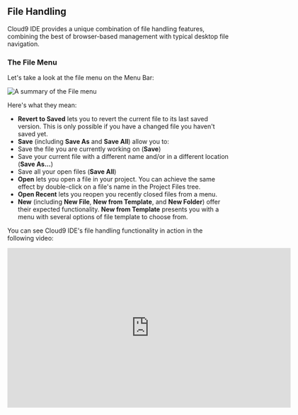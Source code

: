 ## File Handling

Cloud9 IDE provides a unique combination of file handling features, combining the best of browser-based management with typical desktop file navigation.


### The File Menu

Let's take a look at the file menu on the Menu Bar:

![A summary of the File menu](./images/file_menu.png)

Here's what they mean:

* **Revert to Saved** lets you to revert the current file to its last saved version. This is only possible if you have a changed file you haven't saved yet.
* **Save** (including **Save As** and **Save All**) allow you to: 
 * Save the file you are currently working on (**Save**)
 * Save your current file with a different name and/or in a different location (**Save As...**)
 * Save all your open files (**Save All**)
* **Open** lets you open a file in your project. You can achieve the same effect by double-click on a file's name in the Project Files tree.
* **Open Recent** lets you reopen you recently closed files from a menu.
* **New** (including **New File**, **New from Template**, and **New Folder**) offer their expected functionality. **New from Template** presents you with a menu with several options of file template to choose from.

You can see Cloud9 IDE's file handling functionality in action in the following video:

<iframe width="640" height="360" src="http://www.youtube.com/embed/cjmiVU9d6Ng" frameborder="0" allowfullscreen></iframe>